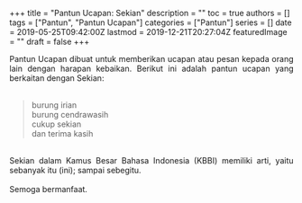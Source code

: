 +++
title = "Pantun Ucapan: Sekian"
description = ""
toc = true
authors = []
tags = ["Pantun", "Pantun Ucapan"]
categories = ["Pantun"]
series = []
date = 2019-05-25T09:42:00Z
lastmod = 2019-12-21T20:27:04Z
featuredImage = ""
draft = false
+++

<div style="text-align: justify;">Pantun Ucapan dibuat untuk memberikan ucapan atau pesan kepada orang lain dengan harapan kebaikan. Berikut ini adalah pantun ucapan yang berkaitan dengan Sekian:<br /><br />
<blockquote class="tr_bq">burung irian<br />burung cendrawasih<br />cukup sekian<br />dan terima kasih</blockquote><br />
Sekian dalam Kamus Besar Bahasa Indonesia (KBBI) memiliki arti, yaitu sebanyak itu (ini); sampai sebegitu.<br /><br />
Semoga bermanfaat.</div>
